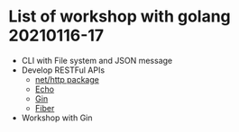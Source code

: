 # List of workshop with golang 20210116-17
* CLI with File system and JSON message
* Develop RESTFul APIs
  * [net/http package](https://golang.org/pkg/net/http/)
  * [Echo](https://echo.labstack.com/)
  * [Gin](https://github.com/gin-gonic/gin)
  * [Fiber](https://github.com/gofiber/fiber)
* Workshop with Gin
